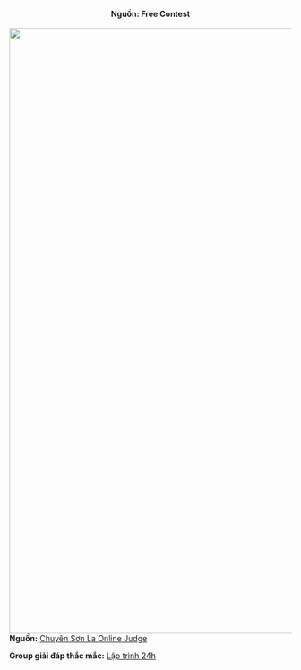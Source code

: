 **<center>Nguồn: Free Contest</center>**
<br>
<img src="/images/problems/1007/grcolor2.svg" width=1080px>
**Nguồn:** [Chuyên Sơn La Online Judge](http://csloj.ddns.net/)

**Group giải đáp thắc mắc:** [Lập trình 24h](https://www.facebook.com/groups/1386904321519984)